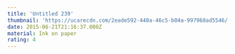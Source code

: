 ```yaml
---
title: 'Untitled 239'
thumbnail: 'https://ucarecdn.com/2eade592-440a-46c5-b04a-997968ad5546/'
date: 2015-06-21T21:16:37.000Z
material: Ink on paper
rating: 4
---
```

